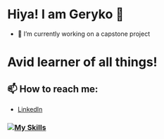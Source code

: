 # Hiya! I am Geryko 👋
- 🔭 I’m currently working on a capstone project

# Avid learner of all things!

## 📫 How to reach me:
* [LinkedIn](https://www.linkedin.com/in/geryko-menta-36a0b0215/)
### [![My Skills](https://skillicons.dev/icons?i=js,html,css,aws,express,mysql,nodejs,postgres,react,py,flask)](https://skillicons.dev)

<!--
**glmenta/glmenta** is a ✨ _special_ ✨ repository because its `README.md` (this file) appears on your GitHub profile.

Here are some ideas to get you started:


- 🌱 I’m currently learning ...
- 👯 I’m looking to collaborate on ...
- 🤔 I’m looking for help with ...
- 💬 Ask me about ...
- 📫 How to reach me: ...
- 😄 Pronouns: ...
- ⚡ Fun fact: ...
-->
